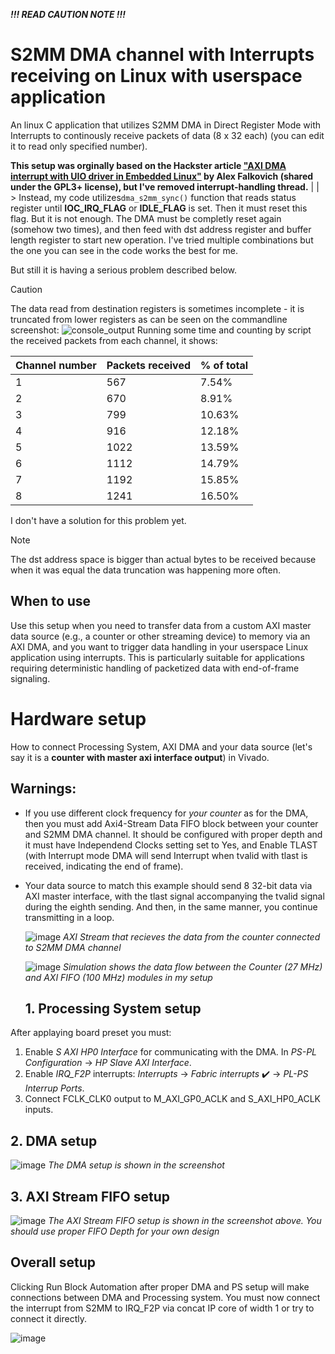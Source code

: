 *****!!! READ CAUTION NOTE !!!*****

# S2MM DMA channel with Interrupts receiving on Linux with userspace application
An linux C application that utilizes S2MM DMA in Direct Register Mode with Interrupts to continously receive packets of data (8 x 32 each) (you can edit it to read only specified number).

**This setup was orginally based on the Hackster article ["AXI DMA interrupt with UIO driver in Embedded Linux"](https://www.hackster.io/sasha-falkovich/axi-dma-interrupt-with-uio-driver-in-embedded-linux-6dc155) by Alex Falkovich (shared under the GPL3+ license),
but I've removed interrupt-handling thread.**
|
|
 \>  Instead, my code utilizes`dma_s2mm_sync()` function that reads status register until **IOC_IRQ_FLAG** or **IDLE_FLAG** is set.
 Then it must reset this flag. But it is not enough. The DMA must be completly reset again (somehow two times), and then feed with dst address register and buffer length register to start new operation. I've tried multiple combinations but the one you can see in the code works the best for me. 

But still it is having a serious problem described below.

> [!CAUTION]
> The data read from destination registers is sometimes incomplete - it is truncated from lower registers as can be seen on the commandline screenshot:
> ![console_output](https://github.com/user-attachments/assets/c0da17ce-7945-45e0-bcb7-111c031f1d67)
> Running some time and counting by script the received packets from each channel, it shows:

| Channel number | Packets received | % of total |
|-------|------------------|------------------|
| 1     | 567              | 7.54%           |
| 2     | 670              | 8.91%           |
| 3     | 799              | 10.63%          |
| 4     | 916              | 12.18%          |
| 5     | 1022             | 13.59%          |
| 6     | 1112             | 14.79%          |
| 7     | 1192             | 15.85%          |
| 8     | 1241             | 16.50%          |


I don't have a solution for this problem yet.






> [!NOTE]  
> The dst address space is bigger than actual bytes to be received because when it was equal the data truncation was happening more often.




## When to use
Use this setup when you need to transfer data from a custom AXI master data source (e.g., a counter or other streaming device) to memory via an AXI DMA, and you want to trigger data handling in your userspace Linux application using interrupts. This is particularly suitable for applications requiring deterministic handling of packetized data with end-of-frame signaling.

# Hardware setup
How to connect Processing System, AXI DMA and your data source (let's say it is a **counter with master axi interface output**) in Vivado.

## Warnings:
* If you use different clock frequency for *your counter* as for the DMA, then you must add Axi4-Stream Data FIFO block between your counter and S2MM DMA channel. It should be configured with proper depth and it must have Independend Clocks setting set to Yes, and Enable TLAST (with Interrupt mode DMA will send Interrupt when tvalid with tlast is received, indicating the end of frame).
* Your data source to match this example should send 8 32-bit data via AXI master interface, with the tlast signal accompanying the tvalid signal during the eighth sending. And then, in the same manner, you continue transmitting in a loop.
  
  ![image](https://github.com/user-attachments/assets/4ab2d01c-5e61-420d-9dde-e8a1d79c3b54)
  *AXI Stream that recieves the data from the counter connected to S2MM DMA channel*

  ![image](https://github.com/user-attachments/assets/df085c19-4167-47b0-9a8a-32905321ad14)
  *Simulation shows the data flow between the Counter (27 MHz) and AXI FIFO (100 MHz) modules in my setup*

  ## 1. Processing System setup

After applaying board preset you must:
1. Enable *S AXI HP0 Interface* for communicating with the DMA. In *PS-PL Configuration* -> *HP Slave AXI Interface*.
2. Enable *IRQ_F2P* interrupts: *Interrupts* -> *Fabric interrupts* ✔️ -> *PL-PS Interrup Ports*.
3. Connect FCLK_CLK0 output to M_AXI_GP0_ACLK and S_AXI_HP0_ACLK inputs.

  ## 2. DMA setup
  ![image](https://github.com/user-attachments/assets/e3f0c500-fb72-4892-9121-7ad8f86036b4)
  *The DMA setup is shown in the screenshot*

  ## 3. AXI Stream FIFO setup
  ![image](https://github.com/user-attachments/assets/66ae50af-1eca-4808-abe2-55e1e161341f)
  *The AXI Stream FIFO setup is shown in the screenshot above. You should use proper FIFO Depth for your own design*

  ## Overall setup
Clicking Run Block Automation after proper DMA and PS setup will make connections between DMA and Processing system.
You must now connect the interrupt from S2MM to IRQ_F2P via concat IP core of width 1 or try to connect it directly.

  ![image](https://github.com/user-attachments/assets/fc7a29e2-425c-4941-9391-f9784085f07c)
